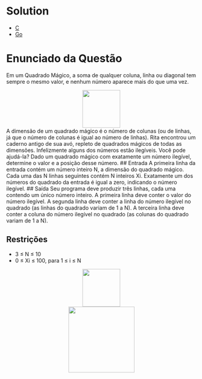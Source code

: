 # Solution
* [C](https://github.com/MarcosMMarques/Questoes-da-Obi-2022/blob/main/Quadrado%20M%C3%A1gico/Quadrado%20M%C3%A1gico(C%20solution).c)
* [Go](https://github.com/MarcosMMarques/Questoes-da-Obi-2022/blob/main/Quadrado%20M%C3%A1gico/Quadrado%20M%C3%A1gico(Go%20Solution).go)
# Enunciado da Questão
  Em um Quadrado Mágico, a soma de qualquer coluna, linha ou diagonal tem sempre o mesmo valor, e nenhum número aparece mais do que uma vez.
  <div align="center">
  <img src="https://github.com/MarcosMMarques/Questoes-da-Obi-2022/blob/main/Quadrado%20M%C3%A1gico/Example_1.png" height="100"></br>
  </div>
  A dimensão de um quadrado mágico é o número de colunas (ou de linhas, já que o número de colunas é igual ao número de linhas).
  Rita encontrou um caderno antigo de sua avó, repleto de quadrados mágicos de todas as dimensões. Infelizmente alguns dos números estão ilegíveis. Você pode ajudá-la?
  Dado um quadrado mágico com exatamente um número ilegível, determine o valor e a posição desse número.
## Entrada
  A primeira linha da entrada contém um número inteiro N, a dimensão do quadrado mágico. Cada uma das N linhas seguintes contém N inteiros Xi. Exatamente um dos números do quadrado da entrada é igual a zero, indicando o número ilegível.
## Saída
  Seu programa deve produzir três linhas, cada uma contendo um único número inteiro. A primeira linha deve conter o valor do número ilegível. A segunda linha deve conter a linha do número ilegível no quadrado (as linhas do quadrado variam de 1 a N). A terceira linha deve conter a coluna do número ilegível no quadrado (as colunas do quadrado variam de 1 a N).

## Restrições
* 3 ≤ N ≤ 10
* 0 ≤ Xi ≤ 100, para 1 ≤ i ≤ N

<div align="center">
  <img src="https://github.com/MarcosMMarques/Questoes-da-Obi-2022/blob/main/Quadrado%20M%C3%A1gico/Example_2.png" height="100"></br>
  <img src="https://github.com/MarcosMMarques/Questoes-da-Obi-2022/blob/main/Quadrado%20M%C3%A1gico/Example_3.png" height="175">   
</div>

